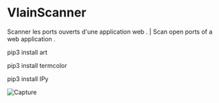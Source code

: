 # VlainScanner
Scanner les ports ouverts d'une application web . | Scan open ports of a web application .

pip3 install art

pip3 install termcolor

pip3 install IPy

![Capture](https://user-images.githubusercontent.com/64509591/151279253-4bc4e3e9-b484-4495-aaee-6d69bf75eba6.png)
